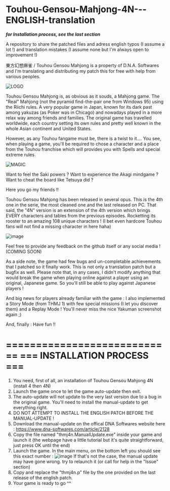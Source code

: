 # Touhou-Gensou-Mahjong-4N---ENGLISH-translation

***for Installation process, see the last section***

A repository to share the patched files and adress english typos (I assume a lot !) and translation mistakes (I assume none but I'm always open to improvement !)

東方幻想麻雀 / Touhou Gensou Mahjong is a property of D.N.A. Softwares and I'm translating and distributing my patch this for free with help from various peoples.


![LOGO](https://user-images.githubusercontent.com/62624318/154934177-b5894b04-b2aa-42ec-a8a5-18c416e652fe.PNG)


Touhou Gensou Mahjong is, as obvious as it souds, a Mahjong game. The "Real" Mahjong (not the pyramid find-the-pair one from Windows 95) using the Riichi rules. A very popular game in Japan, known for its dark past among yakuzas (as Poker was in Chicago) and nowadays played in a more relax way among friends and families. The original game has travelled worldwide, each country setting its own rules and pretty well known in the whole Asian continent and United States.

However, as any Touhou fangame must be, there is a twist to it.... You see, when playing a game, you'll be required to chose a character and a place from the Touhou franchise which will provides you with Spells and special extreme rules.


![MAGIC](https://user-images.githubusercontent.com/62624318/154934452-854fe946-63e6-4ec7-a1c6-e463871d1b05.PNG)


Want to feel the Saki powers ? Want to experience the Akagi mindgame ? Want to cheat the board like Tetsuya did ?

Here you go my friends !!

Touhou Gensou Mahjong has been released in several opus. This is the 4th one in the serie, the most cleaned one and the last released on PC.
That said, the "4N" version is an extension of the 4th version which brings EVERY characters and tables from the previous episodes. Rocketting its rooster to an amazing 108 unique characters !
(I bet even hardcore Touhou fans will not find a missing character in here haha)


![image](https://user-images.githubusercontent.com/62624318/154936428-4e562901-928a-4c94-b624-1b3ea5fe9d85.png)


Feel free to provide any feedback on the github itself or any social media ! (COMING SOON)

As a side note, the game had few bugs and un-completable achievements that I patched so it finally work.
This is not only a translation patch but a bugfix as well.
Please note that, in any cases, I didn't modify anything that would break the game when playing online against a player using an original, Japanese game.
So you'll still be able to play against Japanese players !

And big news for players already familiar with the game : I also implemented a Story Mode (from THMJ 1) with few special missions (I let you discover them) and a Replay Mode !
You'll never miss the nice Yakuman screenshot again ;)

And, finally : Have fun !!

============================
=== INSTALLATION PROCESS ===
============================

1) You need, first of all, an installation of Touhou Gensou Mahjong 4N (install 4 then 4N)
2) Launch the game once to let the game auto-update then exit.
3) The auto-update will not update to the very last version due to a bug in the original game. You'll need to install the manual-update to get everything right.
4) DO NOT ATTEMPT TO INSTALL THE ENGLISH PATCH BEFORE THE MANUAL-UPDATE !
5) Download the manual-update on the offical DNA Softwares website here : https://www.dna-softwares.com/article/2128
6) Copy the file named "thmj4n.ManualUpdate.exe" inside your game and launch it (the webpage have a little tutorial but it's quite straightforward, just press OK until the end)
7) Launch the game. In the main menu, on the bottom left you should see this exact number :
   ![image](https://github.com/user-attachments/assets/56339ca5-074d-4eda-9bf6-3ff9999978fa)
   If that's not the case, the manual update may have gone wrong. try to relaunch it (or call for help in the "Issue" section)
8) Copy and replace the "thmj4n.p" file by the one provided on the last release of the english patch.
9) Your game is ready to go ^^
